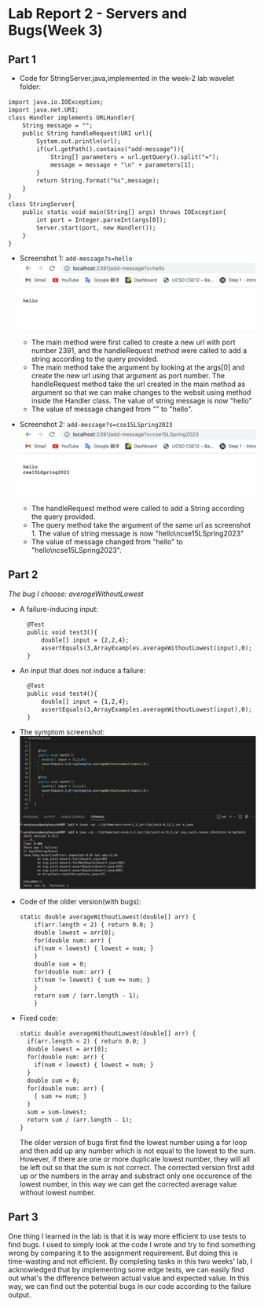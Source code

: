 # Lab Report 2 - Servers and Bugs(Week 3)

## Part 1
* Code for StringServer.java,implemented in the week-2 lab wavelet folder:
```
import java.io.IOException;
import java.net.URI;
class Handler implements URLHandler{
    String message = "";
    public String handleRequest(URI url){
        System.out.println(url);
        if(url.getPath().contains("add-message")){
            String[] parameters = url.getQuery().split("=");
            message = message + "\n" + parameters[1];
        }
        return String.format("%s",message);
    }
}
class StringServer{
    public static void main(String[] args) throws IOException{
        int port = Integer.parseInt(args[0]);
        Server.start(port, new Handler());
    }
}
```

* Screenshot 1: `add-message?s=hello`
![Image](screenshot1.png)
    * The main method were first called to create a new url with port number 2391, and the handleRequest method were called to add a string according to         the query provided. 
    * The main method take the argument by looking at the args[0] and create the new url using that argument as port number. The handleRequest method take       the url created in the main method as argument so that we can make changes to the websit using method inside the Handler class. The value of string         message is now "hello"
    * The value of message changed from "" to "hello".

* Screenshot 2: `add-message?s=cse15LSpring2023`
![Image](screenshot2.png)
    * The handleRequest method were called to add a String according the query provided.
    * The query method take the argument of the same url as screenshot 1. The value of string message is now "hello\ncse15LSpring2023"
    * The value of message changed from "hello" to "hello\ncse15LSpring2023".


## Part 2
*The bug I choose: averageWithoutLowest*

* A failure-inducing input:
  ```
    @Test
    public void test3(){
        double[] input = {2,2,4};
        assertEquals(3,ArrayExamples.averageWithoutLowest(input),0);
    }
  ```
* An input that does not induce a failure:
  ```
    @Test
    public void test4(){
        double[] input = {1,2,4};
        assertEquals(3,ArrayExamples.averageWithoutLowest(input),0);
    }
  ```
* The symptom screenshot:
   ![Image](picture1.png)

* Code of the older version(with bugs):
    ```
    static double averageWithoutLowest(double[] arr) {
        if(arr.length < 2) { return 0.0; }
        double lowest = arr[0];
        for(double num: arr) {
        if(num < lowest) { lowest = num; }
        }
        double sum = 0;
        for(double num: arr) {
        if(num != lowest) { sum += num; }
        }
        return sum / (arr.length - 1);
        }
    ```

* Fixed code:
    ```
    static double averageWithoutLowest(double[] arr) {
      if(arr.length < 2) { return 0.0; }
      double lowest = arr[0];
      for(double num: arr) {
        if(num < lowest) { lowest = num; }
      }
      double sum = 0;
      for(double num: arr) {
        { sum += num; }
      }
      sum = sum-lowest;
      return sum / (arr.length - 1);
    }
    ```
  The older version of bugs first find the lowest number using a for loop and then add up any number which is not equal to the lowest to the sum. However, if there are one or more duplicate lowest number, they will all be left out so that the sum is not correct. The corrected version first add up or the numbers in the array and substract only one occurence of the lowest number, in this way we can get the corrected average value without lowest number.


## Part 3
  One thing I learned in the lab is that it is way more efficient to use tests to find bugs. I used to simply look at the code I wrote and try to find       something wrong by comparing it to the assignment requirement. But doing this is time-wasting and not efficient. By completing tasks in this two weeks'   lab, I acknowledged that by implementing some edge tests, we can easily find out what's the difference between actual value and expected value. In this   way, we can find out the potential bugs in our code according to the failure output.
        
   
   
  
  
    





